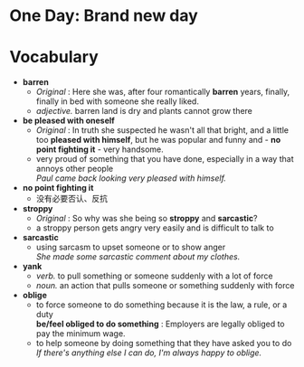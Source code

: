 # One Day: Brand new day  
# Vocabulary  
* **barren**  
  * *Original* : Here she was, after four romantically **barren** years, finally, finally in bed with someone she really liked.  
  * *adjective.* barren land is dry and plants cannot grow there  
* **be pleased with oneself**  
  * *Original* : In truth she suspected he wasn't all that bright, and a little too **pleased with himself**, but he was popular and funny and - **no point fighting it** - very handsome.  
  * very proud of something that you have done, especially in a way that annoys other people  
  *Paul came back looking very pleased with himself.*  
* **no point fighting it**  
  * 没有必要否认、反抗  
* **stroppy**  
  * *Original* : So why was she being so **stroppy** and **sarcastic**?  
  * a stroppy person gets angry very easily and is difficult to talk to  
* **sarcastic**  
  * using sarcasm to upset someone or to show anger  
  *She made some sarcastic comment about my clothes.*  
* **yank**  
  * *verb.* to pull something or someone suddenly with a lot of force  
  * *noun.*  an action that pulls someone or something suddenly with force  
* **oblige**  
  * to force someone to do something because it is the law, a rule, or a duty  
  **be/feel obliged to do something** : Employers are legally obliged to pay the minimum wage.  
  * to help someone by doing something that they have asked you to do  
  *If there's anything else I can do, I'm always happy to oblige.*  
